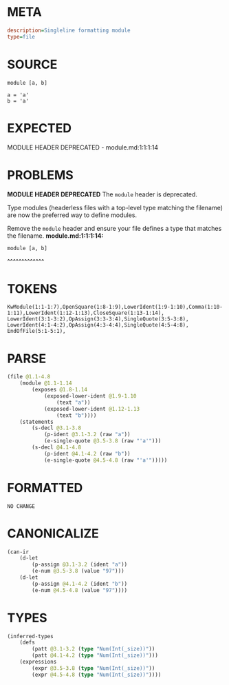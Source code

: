 # META
~~~ini
description=Singleline formatting module
type=file
~~~
# SOURCE
~~~roc
module [a, b]

a = 'a'
b = 'a'
~~~
# EXPECTED
MODULE HEADER DEPRECATED - module.md:1:1:1:14
# PROBLEMS
**MODULE HEADER DEPRECATED**
The `module` header is deprecated.

Type modules (headerless files with a top-level type matching the filename) are now the preferred way to define modules.

Remove the `module` header and ensure your file defines a type that matches the filename.
**module.md:1:1:1:14:**
```roc
module [a, b]
```
^^^^^^^^^^^^^


# TOKENS
~~~zig
KwModule(1:1-1:7),OpenSquare(1:8-1:9),LowerIdent(1:9-1:10),Comma(1:10-1:11),LowerIdent(1:12-1:13),CloseSquare(1:13-1:14),
LowerIdent(3:1-3:2),OpAssign(3:3-3:4),SingleQuote(3:5-3:8),
LowerIdent(4:1-4:2),OpAssign(4:3-4:4),SingleQuote(4:5-4:8),
EndOfFile(5:1-5:1),
~~~
# PARSE
~~~clojure
(file @1.1-4.8
	(module @1.1-1.14
		(exposes @1.8-1.14
			(exposed-lower-ident @1.9-1.10
				(text "a"))
			(exposed-lower-ident @1.12-1.13
				(text "b"))))
	(statements
		(s-decl @3.1-3.8
			(p-ident @3.1-3.2 (raw "a"))
			(e-single-quote @3.5-3.8 (raw "'a'")))
		(s-decl @4.1-4.8
			(p-ident @4.1-4.2 (raw "b"))
			(e-single-quote @4.5-4.8 (raw "'a'")))))
~~~
# FORMATTED
~~~roc
NO CHANGE
~~~
# CANONICALIZE
~~~clojure
(can-ir
	(d-let
		(p-assign @3.1-3.2 (ident "a"))
		(e-num @3.5-3.8 (value "97")))
	(d-let
		(p-assign @4.1-4.2 (ident "b"))
		(e-num @4.5-4.8 (value "97"))))
~~~
# TYPES
~~~clojure
(inferred-types
	(defs
		(patt @3.1-3.2 (type "Num(Int(_size))"))
		(patt @4.1-4.2 (type "Num(Int(_size))")))
	(expressions
		(expr @3.5-3.8 (type "Num(Int(_size))"))
		(expr @4.5-4.8 (type "Num(Int(_size))"))))
~~~
